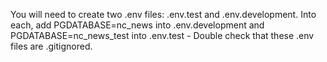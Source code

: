 You will need to create two .env files: .env.test and .env.development. Into each, add PGDATABASE=nc_news into .env.development and PGDATABASE=nc_news_test into .env.test - Double check that these .env files are .gitignored.
